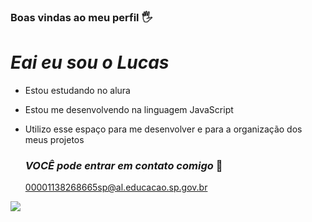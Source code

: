 ### Boas vindas ao meu perfil 🖐️
# _Eai eu sou o Lucas_

- Estou estudando no alura

- Estou me desenvolvendo na linguagem JavaScript

- Utilizo esse espaço para me desenvolver e para a organização dos meus projetos

  ### _VOCÊ pode entrar em contato comigo_ 📧

  00001138268665sp@al.educacao.sp.gov.br

![](https://tenor.com/pt-BR/view/darwin-darwin-watterson-darwin-gumball-the-amazing-world-of-gumball-the-amazing-world-of-gumball-darwin-gif-14796211409114117609)

  
  
  

